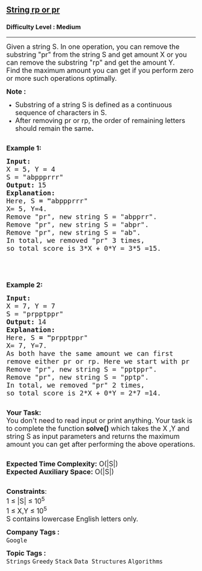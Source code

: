 <h2><a href="https://www.geeksforgeeks.org/problems/string-rp-or-pr--170647/1?page=1&company=Amazon,Microsoft,Adobe,Google,Samsung,Paytm&difficulty=Medium,Hard&status=unsolved&sortBy=latest">String rp or pr</a></h2><h3>Difficulty Level : Medium</h3><hr><div class="problems_problem_content__Xm_eO"><p><span style="font-size:18px">Given a string S. In one operation, you can remove the substring "pr" from the string S and get amount X or you can remove the substring "rp" and get the amount Y.&nbsp;<br>
Find the maximum amount you can get if you perform zero or more such operations optimally.&nbsp;</span></p>

<p><span style="font-size:18px"><strong>Note :&nbsp;</strong></span></p>

<ul>
	<li><span style="font-size:18px">Substring of a string S is defined as a continuous sequence of characters in S.</span></li>
	<li><span style="font-size:18px">After removing pr or rp, the order of remaining letters should remain the same<strong>.</strong></span></li>
</ul>

<p><br>
<span style="font-size:18px"><strong>Example 1:</strong></span></p>

<pre><span style="font-size:18px"><strong>Input:</strong></span>
<span style="font-size:18px">X = 5, Y = 4
S = "abppprrr"</span>
<strong><span style="font-size:18px">Output:</span> </strong><span style="font-size:18px">15</span>
<span style="font-size:18px"><strong>Explanation: </strong></span>
<span style="font-size:18px">Here, S <strong>= "</strong>abppprrr" </span>
<span style="font-size:18px">X= 5, Y=4.</span>
<span style="font-size:18px">Remove "pr", new string S = "abpprr".</span>
<span style="font-size:18px">Remove "pr", new string S = "abpr".</span>
<span style="font-size:18px">Remove "pr", new string S = "ab".</span>
<span style="font-size:18px">In total, we removed "pr" 3 times, 
so total score is 3*X + 0*Y = 3*5 =15.</span>
</pre>

<p>&nbsp;</p>

<p>&nbsp;</p>

<p><span style="font-size:18px"><strong>Example 2:</strong></span></p>

<pre><span style="font-size:18px"><strong>Input:</strong></span>
<span style="font-size:18px">X = 7, Y = 7
S = "prpptppr"</span>
<strong><span style="font-size:18px">Output:</span> </strong><span style="font-size:18px">14</span>
<span style="font-size:18px"><strong>Explanation: </strong></span>
<span style="font-size:18px">Here, S <strong>= "</strong>prpptppr" </span>
<span style="font-size:18px">X= 7, Y=7.
As both have the same amount we can first 
remove either pr or rp. Here we start with pr</span>
<span style="font-size:18px">Remove "pr", new string S = "pptppr".</span>
<span style="font-size:18px">Remove "pr", new string S = "pptp".</span>
<span style="font-size:18px">In total, we removed "pr" 2 times, 
so total score is 2*X + 0*Y = 2*7 =14.</span></pre>

<p><br>
<span style="font-size:18px"><strong>Your Task:&nbsp;</strong><br>
You don't need to read input or print anything. Your task is to complete the function<strong>&nbsp;solve()</strong>&nbsp;which takes the X ,Y and string S&nbsp;as input parameters&nbsp;and&nbsp;returns the maximum amount you can get after performing the above operations.</span></p>

<p><br>
<span style="font-size:18px"><strong>Expected Time Complexity:</strong>&nbsp;O(|S|)<br>
<strong>Expected Auxiliary Space:</strong>&nbsp;O(|S|)</span></p>

<p><br>
<span style="font-size:18px"><strong>Constraints</strong>:<br>
1 ≤ |S| ≤ 10<sup>5</sup><br>
1 ≤ X,Y ≤ 10<sup>5</sup><br>
S contains&nbsp;lowercase English letters only.</span></p>
</div><p><span style=font-size:18px><strong>Company Tags : </strong><br><code>Google</code>&nbsp;<br><p><span style=font-size:18px><strong>Topic Tags : </strong><br><code>Strings</code>&nbsp;<code>Greedy</code>&nbsp;<code>Stack</code>&nbsp;<code>Data Structures</code>&nbsp;<code>Algorithms</code>&nbsp;